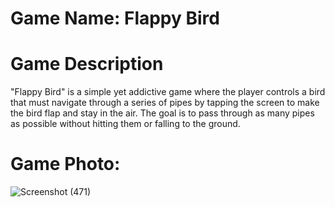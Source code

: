 # Game Name: Flappy Bird

# Game Description
"Flappy Bird" is a simple yet addictive game where the player controls a bird that must navigate through a series of pipes by tapping the screen to make the bird flap and stay in the air. The goal is to pass through as many pipes as possible without hitting them or falling to the ground.

# Game Photo:

![Screenshot (471)](https://github.com/user-attachments/assets/6f63092e-af0c-4dbc-b319-50a7e300ae06)
